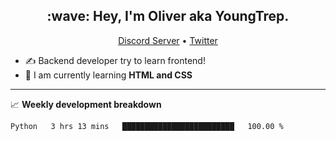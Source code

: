 <h2 align="center">:wave: Hey, I'm Oliver aka YoungTrep.</h2>
<p align="center">
  <a href="https://discord.gg/CfRPnCDEaN">Discord Server</a> •
  <a href="https://twitter.com/trep_young">Twitter</a>
</p>

- ✍️ Backend developer try to learn frontend!
- 📝 I am currently learning **HTML and CSS**

-------

📈 **Weekly development breakdown**
<!--START_SECTION:waka-->

```text
Python   3 hrs 13 mins   █████████████████████████   100.00 %
```

<!--END_SECTION:waka-->
